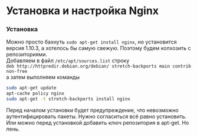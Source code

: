 # Установка и настройка Nginx  

### Установка  
Можно просто бахнуть `sudo apt-get install nginx`, но установится версия 1.10.3, а хотелось бы самую свежую. Поэтому будем колхозить с репозиториями.  
Добавляем в файл `/etc/apt/sources.list` строку  
`deb http://httpredir.debian.org/debian/ stretch-backports main contrib non-free`  
а затем выполняем команды  
```bash
sudo apt-get update
apt-cache policy nginx
sudo apt-get -t stretch-backports install nginx
```
Перед началом установки будет предупреждение, что невозможно аутентифицировать пакеты. Нужно согласиться всё равно установить. Или можно перед установкой добавить ключ репозитория в apt-get. Но лень.
